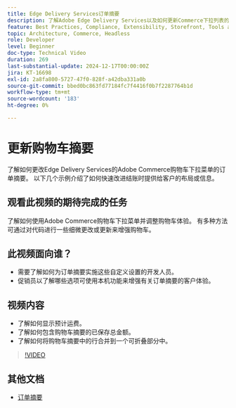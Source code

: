 ```yaml
---
title: Edge Delivery Services订单摘要
description: 了解Adobe Edge Delivery Services以及如何更新Commerce下拉列表的订单摘要部分。
feature: Best Practices, Compliance, Extensibility, Storefront, Tools and External Services
topic: Architecture, Commerce, Headless
role: Developer
level: Beginner
doc-type: Technical Video
duration: 269
last-substantial-update: 2024-12-17T00:00:00Z
jira: KT-16698
exl-id: 2a8fa800-5727-47f0-828f-a42dba331a0b
source-git-commit: bbed0bc863fd77184fc7f4416f0b7f2287764b1d
workflow-type: tm+mt
source-wordcount: '183'
ht-degree: 0%

---
```


# 更新购物车摘要

了解如何更改Edge Delivery Services的Adobe Commerce购物车下拉菜单的订单摘要。  以下几个示例介绍了如何快速改进结账时提供给客户的布局或信息。

## 观看此视频的期待完成的任务

了解如何使用Adobe Commerce购物车下拉菜单并调整购物车体验。  有多种方法可通过对代码进行一些细微更改或更新来增强购物车。

## 此视频面向谁？

* 需要了解如何为订单摘要实施这些自定义设置的开发人员。
* 促销员以了解哪些选项可使用本机功能来增强有关订单摘要的客户体验。

## 视频内容

* 了解如何显示预计运费。
* 了解如何包含购物车摘要的已保存总金额。
* 了解如何将购物车摘要中的行合并到一个可折叠部分中。

>[!VIDEO](https://video.tv.adobe.com/v/3441185?learn=on)

## 其他文档

* [订单摘要](https://experienceleague.adobe.com/developer/commerce/storefront/dropins/cart/tutorials/order-summary-lines/)